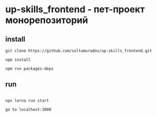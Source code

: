 # up-skills_frontend - пет-проект монорепозиторий

## install
```
git clone https://github.com/soltamuradov/up-skills_frontend.git
```
```
npm install
```
```
npm run packages-deps
```

## run
```

npx lerna run start

go to localhost:3000

```
